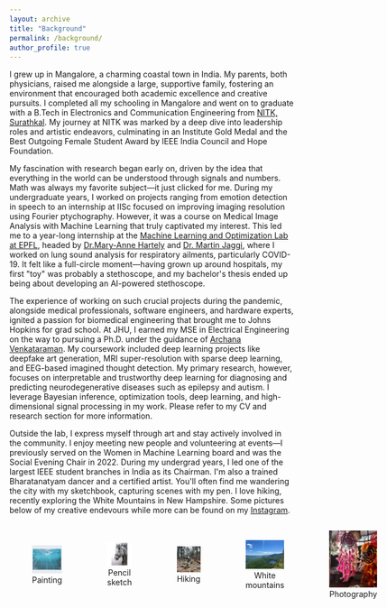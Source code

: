```yaml
---
layout: archive
title: "Background"
permalink: /background/
author_profile: true
---
```


I grew up in Mangalore, a charming coastal town in India. My parents, both physicians, raised me alongside a large, supportive family, fostering an environment that encouraged both academic excellence and creative pursuits. I completed all my schooling in Mangalore and went on to graduate with a B.Tech in Electronics and Communication Engineering from [NITK, Surathkal](https://www.nitk.ac.in). My journey at NITK was marked by a deep dive into leadership roles and artistic endeavors, culminating in an Institute Gold Medal and the Best Outgoing Female Student Award by IEEE India Council and Hope Foundation.

My fascination with research began early on, driven by the idea that everything in the world can be understood through signals and numbers. Math was always my favorite subject—it just clicked for me. During my undergraduate years, I worked on projects ranging from emotion detection in speech to an internship at IISc focused on improving imaging resolution using Fourier ptychography. However, it was a course on Medical Image Analysis with Machine Learning that truly captivated my interest. This led me to a year-long internship at the [Machine Learning and Optimization Lab at EPFL](https://www.epfl.ch/labs/mlo/igh-intelligent-global-health/), headed by [Dr.Mary-Anne Hartely]( https://www.yale-light.org/) and [Dr. Martin Jaggi](https://people.epfl.ch/martin.jaggi), where I worked on lung sound analysis for respiratory ailments, particularly COVID-19. It felt like a full-circle moment—having grown up around hospitals, my first "toy" was probably a stethoscope, and my bachelor's thesis ended up being about developing an AI-powered stethoscope.

The experience of working on such crucial projects during the pandemic, alongside medical professionals, software engineers, and hardware experts, ignited a passion for biomedical engineering that brought me to Johns Hopkins for grad school. At JHU, I earned my MSE in Electrical Engineering on the way to pursuing a Ph.D. under the guidance of [Archana Venkataraman](https://www.bu.edu/eng/profile/archana-venkataraman-ph-d/). My coursework included deep learning projects like deepfake art generation, MRI super-resolution with sparse deep learning, and EEG-based imagined thought detection. My primary research, however, focuses on interpretable and trustworthy deep learning for diagnosing and predicting neurodegenerative diseases such as epilepsy and autism. I leverage Bayesian inference, optimization tools, deep learning, and high-dimensional signal processing in my work. Please refer to my CV and research section for more information.

Outside the lab, I express myself through art and stay actively involved in the community. I enjoy meeting new people and volunteering at events—I previously served on the Women in Machine Learning board and was the Social Evening Chair in 2022. During my undergrad years, I led one of the largest IEEE student branches in India as its Chairman. I'm also a trained Bharatanatyam dancer and a certified artist. You'll often find me wandering the city with my sketchbook, capturing scenes with my pen. I love hiking, recently exploring the White Mountains in New Hampshire. Some pictures below of my creative endevours while more can be found on my [Instagram](https://www.instagram.com/dee_mystify?utm_source=ig_web_button_share_sheet&igshid=ZDNlZDc0MzIxNw==).

<div style="display: flex; justify-content: space-between; align-items: center;">
    <figure style="text-align: center; width: 19%;">
        <img src="../files/sea.jpg" alt="Image 1" style="width: 100%;">
        <figcaption>Painting</figcaption>
    </figure>
    <figure style="text-align: center; width: 19%;">
        <img src="../files/horse.jpg" alt="Image 2" style="width: 100%;">
        <figcaption>Pencil sketch</figcaption>
    </figure>
    <figure style="text-align: center; width: 19%;">
        <img src="../files/hike.jpg" alt="Image 3" style="width: 100%;">
        <figcaption>Hiking</figcaption>
    </figure>
    <figure style="text-align: center; width: 19%;">
        <img src="../files/canon.jpg" alt="Image 4" style="width: 100%;">
        <figcaption>White mountains</figcaption>
    </figure>
    <figure style="text-align: center; width: 19%;">
        <img src="../files/goa.jpg" alt="Image 5" style="width: 100%;">
        <figcaption>Photography</figcaption>
    </figure>
</div>

